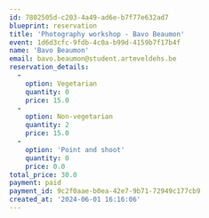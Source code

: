 ```yaml
---
id: 7802505d-c203-4a49-ad6e-b7f77e632ad7
blueprint: reservation
title: 'Photography workshop - Bavo Beaumon'
event: 1d6d3cfc-9fdb-4c0a-b99d-4159b7f17b4f
name: 'Bavo Beaumon'
email: bavo.beaumon@student.arteveldehs.be
reservation_details:
  -
    option: Vegetarian
    quantity: 0
    price: 15.0
  -
    option: Non-vegetarian
    quantity: 2
    price: 15.0
  -
    option: 'Point and shoot'
    quantity: 0
    price: 0.0
total_price: 30.0
payment: paid
payment_id: 9c2f0aae-b0ea-42e7-9b71-72949c177cb9
created_at: '2024-06-01 16:16:06'
---
```

